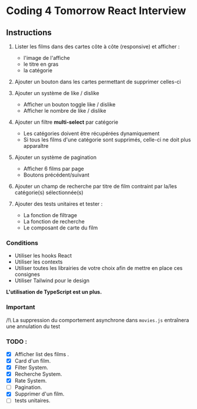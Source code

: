 # Coding 4 Tomorrow React Interview

## Instructions
1. Lister les films dans des cartes côte à côte (responsive) et afficher :
    - l'image de l'affiche
    - le titre en gras
    - la catégorie
  
2. Ajouter un bouton dans les cartes permettant de supprimer celles-ci

3. Ajouter un système de like / dislike
    - Afficher un bouton toggle like / dislike
    - Afficher le nombre de like / dislike

4. Ajouter un filtre **multi-select** par catégorie
    - Les catégories doivent être récupérées dynamiquement
    - Si tous les films d'une catégorie sont supprimés, celle-ci ne doit plus apparaître

5. Ajouter un système de pagination
    - Afficher 6 films par page
    - Boutons précédent/suivant

6. Ajouter un champ de recherche par titre de film contraint par la/les catégorie(s) sélectionnée(s)

7. Ajouter des tests unitaires et tester :
    - La fonction de filtrage
    - La fonction de recherche
    - Le composant de carte du film

### Conditions
- Utiliser les hooks React
- Utiliser les contexts
- Utiliser toutes les librairies de votre choix afin de mettre en place ces consignes
- Utiliser Tailwind pour le design

**L'utilisation de TypeScript est un plus.**

### Important
/!\ La suppression du comportement asynchrone dans `movies.js` entraînera une annulation du test    


### TODO :

- [x] Afficher list des films .
- [x] Card d'un film.
- [x] Filter System.
- [x] Recherche System.
- [x] Rate System.
- [ ] Pagination.
- [x] Supprimer d'un film.
- [ ] tests unitaires.